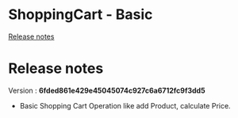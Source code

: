 # ShoppingCart - Basic

<a href="#release-notes" target="target">Release notes</a>

# Release notes

Version : **6fded861e429e45045074c927c6a6712fc9f3dd5**

* Basic Shopping Cart Operation like add Product, calculate Price.
